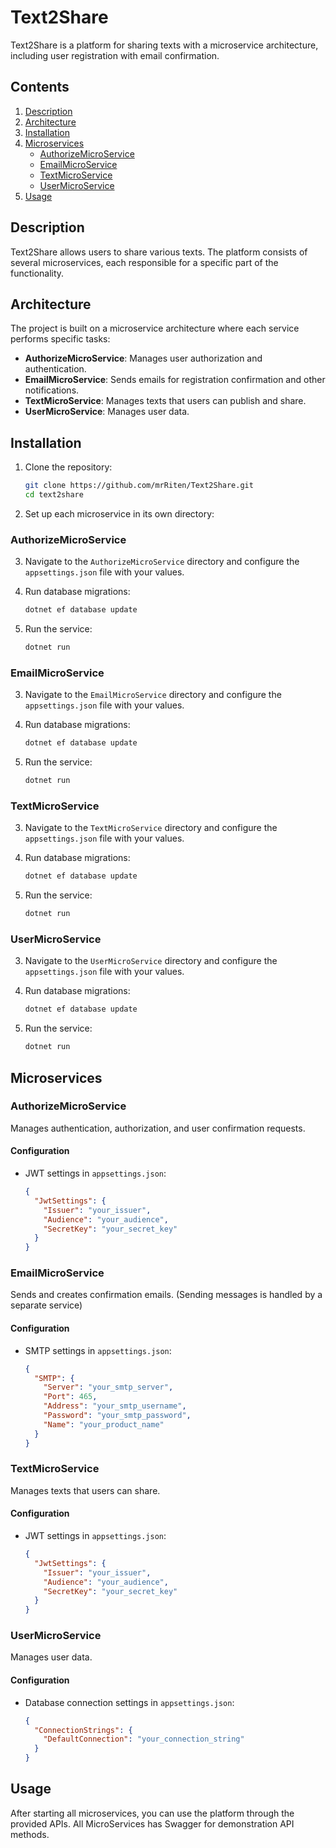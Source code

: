 # Text2Share

Text2Share is a platform for sharing texts with a microservice architecture, including user registration with email confirmation.

## Contents

1. [Description](#description)
2. [Architecture](#architecture)
3. [Installation](#installation)
4. [Microservices](#microservices)
    - [AuthorizeMicroService](#authormicroservice)
    - [EmailMicroService](#emailmicroservice)
    - [TextMicroService](#textmicroservice)
    - [UserMicroService](#usermicroservice)
5. [Usage](#usage)

## Description

Text2Share allows users to share various texts. The platform consists of several microservices, each responsible for a specific part of the functionality.

## Architecture

The project is built on a microservice architecture where each service performs specific tasks:
- **AuthorizeMicroService**: Manages user authorization and authentication.
- **EmailMicroService**: Sends emails for registration confirmation and other notifications.
- **TextMicroService**: Manages texts that users can publish and share.
- **UserMicroService**: Manages user data.

## Installation

1. Clone the repository:
    ```sh
    git clone https://github.com/mrRiten/Text2Share.git
    cd text2share
    ```

2. Set up each microservice in its own directory:

### AuthorizeMicroService

3. Navigate to the `AuthorizeMicroService` directory and configure the `appsettings.json` file with your values.

4. Run database migrations:
    ```sh
    dotnet ef database update
    ```

5. Run the service:
    ```sh
    dotnet run
    ```

### EmailMicroService

3. Navigate to the `EmailMicroService` directory and configure the `appsettings.json` file with your values.

4. Run database migrations:
    ```sh
    dotnet ef database update
    ```

5. Run the service:
    ```sh
    dotnet run
    ```

### TextMicroService

3. Navigate to the `TextMicroService` directory and configure the `appsettings.json` file with your values.

4. Run database migrations:
    ```sh
    dotnet ef database update
    ```

5. Run the service:
    ```sh
    dotnet run
    ```

### UserMicroService

3. Navigate to the `UserMicroService` directory and configure the `appsettings.json` file with your values.

4. Run database migrations:
    ```sh
    dotnet ef database update
    ```

5. Run the service:
    ```sh
    dotnet run
    ```

## Microservices

### AuthorizeMicroService

Manages authentication, authorization, and user confirmation requests.

#### Configuration

- JWT settings in `appsettings.json`:
    ```json
    {
      "JwtSettings": {
        "Issuer": "your_issuer",
        "Audience": "your_audience",
        "SecretKey": "your_secret_key"
      }
    }
    ```

### EmailMicroService

Sends and creates confirmation emails.
(Sending messages is handled by a separate service)

#### Configuration

- SMTP settings in `appsettings.json`:
    ```json
    {
      "SMTP": {
        "Server": "your_smtp_server",
        "Port": 465,
        "Address": "your_smtp_username",
        "Password": "your_smtp_password",
        "Name": "your_product_name"
      }
    }
    ```

### TextMicroService

Manages texts that users can share.

#### Configuration

- JWT settings in `appsettings.json`:
    ```json
    {
      "JwtSettings": {
        "Issuer": "your_issuer",
        "Audience": "your_audience",
        "SecretKey": "your_secret_key"
      }
    }
    ```

### UserMicroService

Manages user data.

#### Configuration

- Database connection settings in `appsettings.json`:
    ```json
    {
      "ConnectionStrings": {
        "DefaultConnection": "your_connection_string"
      }
    }
    ```

## Usage

After starting all microservices, you can use the platform through the provided APIs.
All MicroServices has Swagger for demonstration API methods.
